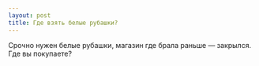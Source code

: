 ```yaml
---
layout: post 
title: Где взять белые рубашки? 
--- 
```

Срочно нужен белые рубашки, магазин где брала раньше — закрылся. Где вы покупаете?